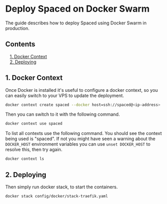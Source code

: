 # Deploy Spaced on Docker Swarm <!-- omit in toc -->

The guide describes how to deploy Spaced using Docker Swarm in production.

## Contents <!-- omit in toc -->

<div class="toc">
  <style>
    .toc > ul { padding-left: 1em; }
    .toc > * * ul { padding-left: 1em; }
    .toc > * > li { list-style-type: none; }
    .toc > * * > li { list-style-type: none; }
  </style>

- [1. Docker Context](#1-docker-context)
- [2. Deploying](#2-deploying)

</div>

## 1. Docker Context

Once Docker is installed it's useful to configure a docker context, so you can easily switch to your VPS to update the deployment.

```sh
docker context create spaced --docker host=ssh://spaced@<ip-address>
```

Then you can switch to it with the following command.

```sh
docker context use spaced
```

To list all contexts use the following command. You should see the context being used is "spaced". If not you might have seen a warning about the `DOCKER_HOST` environment variables you can use `unset DOCKER_HOST` to resolve this, then try again.

```sh
docker context ls
```

## 2. Deploying

Then simply run docker stack, to start the containers.

```sh
docker stack config/docker/stack-traefik.yaml
```
